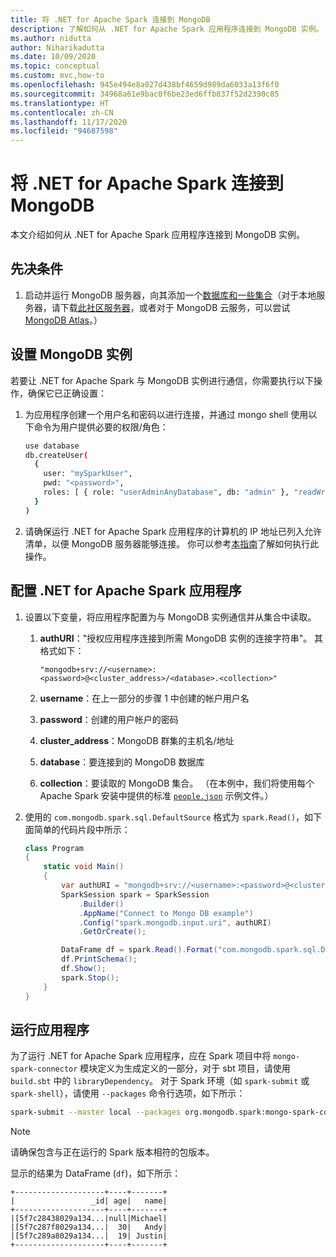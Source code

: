 ```yaml
---
title: 将 .NET for Apache Spark 连接到 MongoDB
description: 了解如何从 .NET for Apache Spark 应用程序连接到 MongoDB 实例。
ms.author: nidutta
author: Niharikadutta
ms.date: 10/09/2020
ms.topic: conceptual
ms.custom: mvc,how-to
ms.openlocfilehash: 945e494e8a027d438bf4659d989da6033a13f6f0
ms.sourcegitcommit: 34968a61e9bac0f6be23ed6ffb837f52d2390c85
ms.translationtype: HT
ms.contentlocale: zh-CN
ms.lasthandoff: 11/17/2020
ms.locfileid: "94687598"
---
```

# <a name="connect-net-for-apache-spark-to-mongodb"></a>将 .NET for Apache Spark 连接到 MongoDB

本文介绍如何从 .NET for Apache Spark 应用程序连接到 MongoDB 实例。

## <a name="prerequisites"></a>先决条件

1. 启动并运行 MongoDB 服务器，向其添加一个[数据库和一些集合](https://docs.mongodb.com/manual/core/databases-and-collections/)（对于本地服务器，请下载[此社区服务器](https://www.mongodb.com/try/download/community)，或者对于 MongoDB 云服务，可以尝试 [MongoDB Atlas](https://www.mongodb.com/cloud/atlas)。）

## <a name="set-up-your-mongodb-instance"></a>设置 MongoDB 实例

若要让 .NET for Apache Spark 与 MongoDB 实例进行通信，你需要执行以下操作，确保它已正确设置：

1. 为应用程序创建一个用户名和密码以进行连接，并通过 mongo shell 使用以下命令为用户提供必要的权限/角色：

    ```bash
    use database
    db.createUser(
      {
        user: "mySparkUser",
        pwd: "<password>",
        roles: [ { role: "userAdminAnyDatabase", db: "admin" }, "readWriteAnyDatabase" ]
      }
    )
    ```

2. 请确保运行 .NET for Apache Spark 应用程序的计算机的 IP 地址已列入允许清单，以便 MongoDB 服务器能够连接。 你可以参考[本指南](https://docs.atlas.mongodb.com/security/add-ip-address-to-list/)了解如何执行此操作。

## <a name="configure-your-net-for-apache-spark-application"></a>配置 .NET for Apache Spark 应用程序

1. 设置以下变量，将应用程序配置为与 MongoDB 实例通信并从集合中读取。
    1. **authURI**："授权应用程序连接到所需 MongoDB 实例的连接字符串"。 其格式如下：

        ```
        "mongodb+srv://<username>:<password>@<cluster_address>/<database>.<collection>"
        ```

    2. **username**：在上一部分的步骤 1 中创建的帐户用户名
    3. **password**：创建的用户帐户的密码
    4. **cluster_address**：MongoDB 群集的主机名/地址
    5. **database**：要连接到的 MongoDB 数据库
    6. **collection**：要读取的 MongoDB 集合。 （在本例中，我们将使用每个 Apache Spark 安装中提供的标准 [`people.json`](https://github.com/apache/spark/blob/master/examples/src/main/resources/people.json) 示例文件。）

2. 使用的 `com.mongodb.spark.sql.DefaultSource` 格式为 `spark.Read()`，如下面简单的代码片段中所示：

    ```csharp
    class Program
    {
        static void Main()
        {
            var authURI = "mongodb+srv://<username>:<password>@<cluster_address>/<database>.<collection>?retryWrites=true&w=majority";
            SparkSession spark = SparkSession
                .Builder()
                .AppName("Connect to Mongo DB example")
                .Config("spark.mongodb.input.uri", authURI)
                .GetOrCreate();

            DataFrame df = spark.Read().Format("com.mongodb.spark.sql.DefaultSource").Load();
            df.PrintSchema();
            df.Show();
            spark.Stop();
        }
    }
    ```

## <a name="run-your-application"></a>运行应用程序

为了运行 .NET for Apache Spark 应用程序，应在 Spark 项目中将 `mongo-spark-connector` 模块定义为生成定义的一部分，对于 sbt 项目，请使用 `build.sbt` 中的 `libraryDependency`。 对于 Spark 环境（如 `spark-submit` 或 `spark-shell`），请使用 `--packages` 命令行选项，如下所示：

```bash
spark-submit --master local --packages org.mongodb.spark:mongo-spark-connector_2.12:3.0.0 --class org.apache.spark.deploy.dotnet.DotnetRunner microsoft-spark-<spark_majorversion-spark_minorversion>_<scala_majorversion.scala_minorversion>-<spark_dotnet_version>.jar yourApp.exe
```

> [!NOTE]
> 请确保包含与正在运行的 Spark 版本相符的包版本。

显示的结果为 DataFrame (`df`)，如下所示：

```text
+--------------------+----+-------+
|                 _id| age|   name|
+--------------------+----+-------+
|[5f7c28438029a134...|null|Michael|
|[5f7c287f8029a134...|  30|   Andy|
|[5f7c289a8029a134...|  19| Justin|
+--------------------+----+-------+
```
